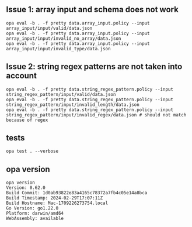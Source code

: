 ## Issue 1: array input and schema does not work

```shell
opa eval -b . -f pretty data.array_input.policy --input array_input/input/valid/data.json
opa eval -b . -f pretty data.array_input.policy --input array_input/input/invalid_no_array/data.json
opa eval -b . -f pretty data.array_input.policy --input array_input/input/invalid_type/data.json
```


## Issue 2: string regex patterns are not taken into account

```shell
opa eval -b . -f pretty data.string_regex_pattern.policy --input string_regex_pattern/input/valid/data.json
opa eval -b . -f pretty data.string_regex_pattern.policy --input string_regex_pattern/input/invalid_length/data.json
opa eval -b . -f pretty data.string_regex_pattern.policy --input string_regex_pattern/input/invalid_regex/data.json # should not match because of regex
```

## tests

```shell
opa test . --verbose
```

## opa version

```shell
opa version
Version: 0.62.0
Build Commit: 1d0ab93822e83a4165c78372a7fb4c05e14a8bca
Build Timestamp: 2024-02-29T17:07:11Z
Build Hostname: Mac-1709226273754.local
Go Version: go1.22.0
Platform: darwin/amd64
WebAssembly: available
```
